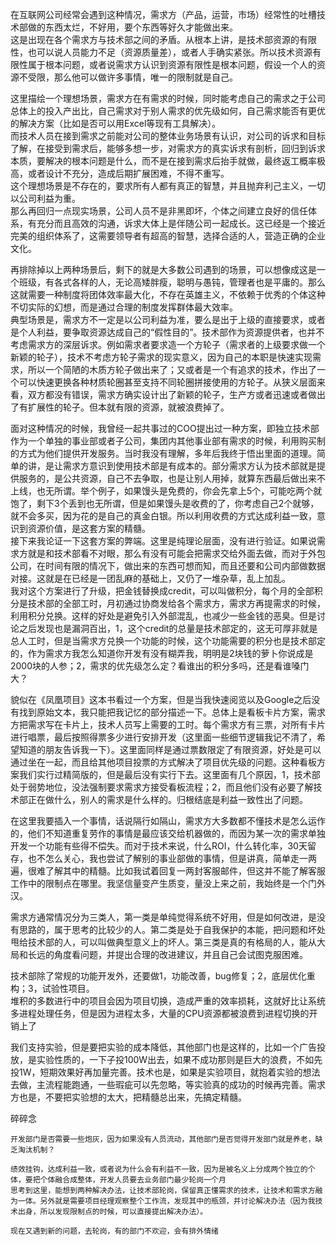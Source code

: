 在互联网公司经常会遇到这种情况，需求方（产品，运营，市场）经常性的吐槽技术部做的东西太烂，不好用，要个东西等好久才能做出来。  
这是出现在各个需求方与技术部之间的矛盾。从根本上讲，是技术部资源的有限性，也可以说人员能力不足（资源质量差），或者人手确实紧张。所以技术资源有限性属于根本问题，或者说需求方认识到资源有限性是根本问题，假设一个人的资源不受限，那么他可以做许多事情，唯一的限制就是自己。  

这里描绘一个理想场景，需求方在有需求的时候，同时能考虑自己的需求之于公司总体上的投入产出比，自己需求对于别人需求的优先级如何，自己需求能否有更优的解决方案（比如是否可以用Excel等现有工具解决）。  
而技术人员在接到需求之前能对公司的整体业务场景有认识，对公司的诉求和目标了解，在接受到需求后，能够多想一步，对需求方的真实诉求有剖析，回归到诉求本质，要解决的根本问题是什么，而不是在接到需求后抬手就做，最终返工概率极高，或者设计不充分，造成后期扩展困难，不得不重写。  
这个理想场景是不存在的，要求所有人都有真正的智慧，并且抛弃利己主义，一切以公司利益为重。  
那么再回归一点现实场景，公司人员不是非黑即坏，个体之间建立良好的信任体系，有充分而且高效的沟通，诉求大体上是伴随公司一起成长。这已经是一个接近完美的组织体系了，这需要领导者有超高的智慧，选择合适的人，营造正确的企业文化。

再排除掉以上两种场景后，剩下的就是大多数公司遇到的场景，可以想像成这是一个班级，有各式各样的人，无论高矮胖瘦，聪明与愚钝，管理者也是平庸的。那么这就需要一种制度将团体效率最大化，不存在英雄主义，不依赖于优秀的个体这种不切实际的幻想，而是通过合理的制度发挥群体最大效率。  
典型场景是，需求方不一定是以公司利益为准，要么是出于上级的直接要求，或者是个人利益，要争取资源达成自己的“假性目的”。技术部作为资源提供者，也并不考虑需求方的深层诉求。例如需求者要求造一个方轮子（需求者的上级要求做一个新颖的轮子），技术不考虑方轮子需求的现实意义，因为自己的本职是快速实现需求，所以一个简陋的木质方轮子做出来了；又或者是一个有追求的技术，作出了一个可以快速更换各种材质轮圈甚至支持不同轮圈拼接使用的方轮子。从狭义层面来看，双方都没有错误，需求方确实设计出了新颖的轮子，生产方或者迅速或者做出了有扩展性的轮子。但本就有限的资源，就被浪费掉了。

面对这种情况的时候，我曾经一起共事过的COO提出过一种方案，即独立技术部作为一个单独的事业部或者子公司，集团内其他事业部有需求的时候，利用购买制的方式为他们提供开发服务。当时我没有理解，多年后我终于悟出里面的道理。简单的讲，是让需求方意识到使用技术部是有成本的。部分需求方认为技术部就是提供服务的，是公共资源，自己不去争取，也是让别人用掉，就算东西最后做出来不上线，也无所谓。举个例子，如果馒头是免费的，你会先拿上5个，可能吃两个就饱了，剩下3个丢到也无所谓，但是如果馒头是收费的了，你考虑自己2个就够，就不会多买，因为花的是自己的真金白银。所以利用收费的方式达成利益一致，意识到资源价值，是这套方案的精髓。  
接下来我论证一下这套方案的弊端。这里是纯理论层面，没有进行验证。如果说需求方就是和技术部看不对眼，那么有没有可能会把需求交给外面去做，而对于外包公司，在时间有限的情况下，做出来的东西可想而知，而且还要和公司内部做数据对接。这就是在已经是一团乱麻的基础上，又仍了一堆杂草，乱上加乱。  
我对这个方案进行了升级，把金钱替换成credit，可以叫做积分，每个月的全部积分是技术部的全部工时，月初通过协商发给各个需求方，需求方再提需求的时候，利用积分兑换。这样的好处是避免引入外部混乱，也减少一些金钱的恶臭。但是讨论之后发现也是漏洞百出，1，这个credit的总量是技术部定的，这无可厚非就是总人工时，但是当需求方兑换一个功能的时候，这个功能需要的积分也是技术部定的，作为需求方我怎么知道你开发有没有糊弄我，明明是2块钱的萝卜你说成是2000块的人参；2，需求的优先级怎么定？看谁出的积分多吗，还是看谁嗓门大？

貌似在《凤凰项目》这本书看过一个方案，但是当我快速阅览以及Google之后没有找到原始文本，我只能把我记忆的部分描述一下。总体上是看板卡片方案，需求方把需求写在卡片上，技术人员写上需要的工时。每个需求方有三票，对所有卡片进行唱票，最后按照得票多少进行安排开发（这里面一些细节逻辑我记不清了，希望知道的朋友告诉我一下）。这里面同样是通过票数限定了有限资源，好处是可以通过坐在一起，而且给其他项目投票的方式解决了项目优先级的问题。这种看板方案我们实行过精简版的，但是最后没有实行下去。这里面有几个原因，1，技术部处于弱势地位，没法强制要求需求方接受看板流程；2，而且他们没有必要了解技术部正在做什么，别人的需求是什么样的。归根结底是利益一致性出了问题。

在这里我要插入一个事情，话说隔行如隔山，需求方大多数都不懂技术是怎么运作的，他们不知道重复劳作的事情是最应该交给机器做的，而因为某一次的需求单独开发一个功能有些得不偿失。而对于技术来说，什么ROI，什么转化率，30天留存，也不怎么关心，我也尝试了解别的事业部做的事情，但是讲真，简单走一两遍，很难了解其中的精髓。比如我试着回复一两封客服邮件，但这并不能了解客服工作中的限制点在哪里。我坚信量变产生质变，量没上来之前，我始终是一个门外汉。

需求方通常情况分为三类人，第一类是单纯觉得系统不好用，但是如何改进，是没有思路的，属于思考的比较少的人。第二类是处于自我保护的本能，把问题和坏处甩给技术部的人，可以叫做典型意义上的坏人。第三类是真的有格局的人，能从大局和长远的角度看问题，并提出合理的改进建议，并且自己会试图克服困难。


技术部除了常规的功能开发外，还要做1，功能改善，bug修复；2，底层优化重构；3，试验性项目。  
堆积的多数进行中的项目会因为项目切换，造成严重的效率损耗，这就好比让系统多进程处理任务，但是因为进程太多，大量的CPU资源都被浪费到进程切换的开销上了

我们支持实验，但是要把实验的成本降低，其他部门也是这样的，比如一个广告投放，是实验性质的，一下子投100W出去，如果不成功那则是巨大的浪费，不如先投1W，短期效果好再加量完善。技术也是，如果是实验项目，就抱着实验的想法去做，主流程能跑通，一些瑕疵可以先忽略，等实验真的成功的时候再完善。需求方也是，不要把实验想的太大，把精髓总出来，先搞定精髓。

碎碎念

    开发部门是否需要一些炮灰，因为如果没有人员流动，其他部门是否觉得开发部门就是养老，缺乏淘汰机制？

    绩效挂钩，达成利益一致，或者说为什么会有利益不一致，因为是被名义上分成两个独立的个体，要把个体融合成整体，开发人员要去业务部门最少轮岗一个月
    思考到这里，能想到两种解决办法，让技术部轮岗，保留真正懂需求的技术，让技术和需求方融为一体。另外就是需要项目经理观察整个工作流，发现其中的瓶颈，并讨论解决办法（因为我技术出身，所以发现限制点的时候，可以直接提出解决办法）。

    现在又遇到新的问题，去轮岗，有的部门不欢迎，会有排外情绪
